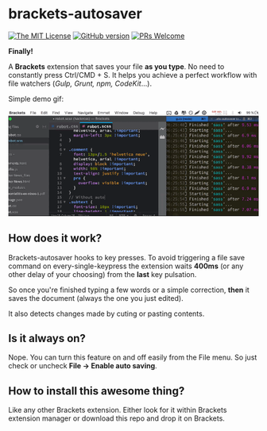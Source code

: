 # brackets-autosaver

[![The MIT License](https://img.shields.io/badge/license-MIT-orange.svg?style=flat-square)](http://opensource.org/licenses/MIT)
[![GitHub version](https://d25lcipzij17d.cloudfront.net/badge.svg?id=gh&type=6&v=1.1.6)](http://badge.fury.io/gh/boennemann%2Fbadges)
[![PRs Welcome](https://img.shields.io/badge/PRs-welcome-brightgreen.svg?style=flat-square)](http://makeapullrequest.com)

**Finally!**

A **Brackets** extension that saves your file **as you type**. No need to constantly press Ctrl/CMD + S. It helps you achieve a perfect workflow with file watchers (*Gulp, Grunt, npm, CodeKit*...).

Simple demo gif:

![brackets-autosaver](img/demo.gif)

## How does it work?
Brackets-autosaver hooks to key presses. To avoid triggering a file save command on every-single-keypress the extension waits **400ms** (or any other delay of your choosing) from the **last** key pulsation.

So once you're finished typing a few words or a simple correction, **then** it saves the document (always the one you just edited).

It also detects changes made by cuting or pasting contents.

## Is it always on?
Nope. You can turn this feature on and off easily from the File menu. So just check or uncheck **File -> Enable auto saving**.

## How to install this awesome thing?
Like any other Brackets extension. Either look for it within Brackets extension manager or download this repo and drop it on Brackets.
